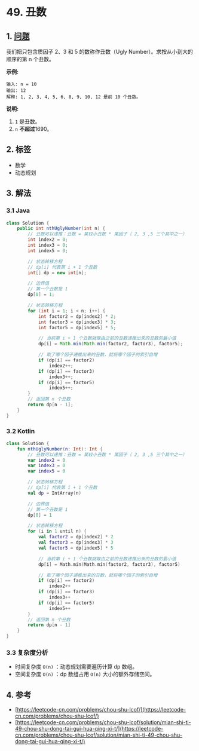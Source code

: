 # 49. 丑数

## 1. [问题](https://leetcode-cn.com/problems/chou-shu-lcof/)

我们把只包含质因子 2、3 和 5 的数称作丑数（Ugly Number）。求按从小到大的顺序的第 n 个丑数。

**示例:**

```text
输入: n = 10
输出: 12
解释: 1, 2, 3, 4, 5, 6, 8, 9, 10, 12 是前 10 个丑数。
```

**说明:**  

1. `1` 是丑数。
2. `n` **不超过**1690。

## 2. 标签

* 数学
* 动态规划

## 3. 解法

### 3.1 Java

```java
class Solution {
    public int nthUglyNumber(int n) {
        // 丑数可以递推：丑数 = 某较小丑数 * 某因子（ 2, 3 ,5 三个其中之一）
        int index2 = 0;
        int index3 = 0;
        int index5 = 0;

        // 状态转移方程
        // dp[i] 代表第 i + 1 个丑数
        int[] dp = new int[n];

        // 边界值
        // 第一个丑数是 1
        dp[0] = 1;

        // 状态转移方程
        for (int i = 1; i < n; i++) {
            int factor2 = dp[index2] * 2;
            int factor3 = dp[index3] * 3;
            int factor5 = dp[index5] * 5;

            // 当前第 i + 1 个丑数就取由之前的丑数递推出来的丑数的最小值
            dp[i] = Math.min(Math.min(factor2, factor3), factor5);

            // 取了哪个因子递推出来的丑数，就将哪个因子的索引自增
            if (dp[i] == factor2)
                index2++;
            if (dp[i] == factor3)
                index3++;
            if (dp[i] == factor5)
                index5++;
        }
        // 返回第 n 个丑数
        return dp[n - 1];
    }
}
```

### 3.2 Kotlin

```kotlin
class Solution {
    fun nthUglyNumber(n: Int): Int {
        // 丑数可以递推：丑数 = 某较小丑数 * 某因子（ 2, 3 ,5 三个其中之一）
        var index2 = 0
        var index3 = 0
        var index5 = 0

        // 状态转移方程
        // dp[i] 代表第 i + 1 个丑数
        val dp = IntArray(n)

        // 边界值
        // 第一个丑数是 1
        dp[0] = 1

        // 状态转移方程
        for (i in 1 until n) {
            val factor2 = dp[index2] * 2
            val factor3 = dp[index3] * 3
            val factor5 = dp[index5] * 5

            // 当前第 i + 1 个丑数就取由之前的丑数递推出来的丑数的最小值
            dp[i] = Math.min(Math.min(factor2, factor3), factor5)

            // 取了哪个因子递推出来的丑数，就将哪个因子的索引自增
            if (dp[i] == factor2)
                index2++
            if (dp[i] == factor3)
                index3++
            if (dp[i] == factor5)
                index5++
        }
        // 返回第 n 个丑数
        return dp[n - 1]
    }
}
```

### 3.3 复杂度分析

* 时间复杂度 `O(n)` ：动态规划需要遍历计算 dp 数组。
* 空间复杂度 `O(n)` ：dp 数组占用 `O(n)` 大小的额外存储空间。

## 4. 参考

* [https://leetcode-cn.com/problems/chou-shu-lcof/](https://leetcode-cn.com/problems/chou-shu-lcof/)
* [https://leetcode-cn.com/problems/chou-shu-lcof/solution/mian-shi-ti-49-chou-shu-dong-tai-gui-hua-qing-xi-t/](https://leetcode-cn.com/problems/chou-shu-lcof/solution/mian-shi-ti-49-chou-shu-dong-tai-gui-hua-qing-xi-t/)

